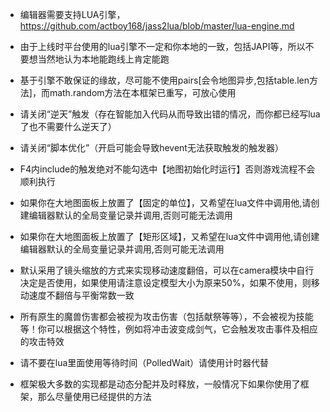 
 * 编辑器需要支持LUA引擎，https://github.com/actboy168/jass2lua/blob/master/lua-engine.md
 
 * 由于上线时平台使用的lua引擎不一定和你本地的一致，包括JAPI等，所以不要想当然地认为本地能跑线上肯定能跑
 
 * 基于引擎不敢保证的缘故，尽可能不使用pairs[会令地图异步,包括table.len方法]，而math.random方法在本框架已重写，可放心使用

 * 请关闭“逆天”触发（存在智能加入代码从而导致出错的情况，而你都已经写lua了也不需要什么逆天了）

 * 请关闭“脚本优化”（开启可能会导致hevent无法获取触发的触发器）

 * F4内include的触发绝对不能勾选中【地图初始化时运行】否则游戏流程不会顺利执行

 * 如果你在大地图面板上放置了【固定的单位】，又希望在lua文件中调用他,请创建编辑器默认的全局变量记录并调用,否则可能无法调用

 * 如果你在大地图面板上放置了【矩形区域】，又希望在lua文件中调用他,请创建编辑器默认的全局变量记录并调用,否则可能无法调用

 * 默认采用了镜头缩放的方式来实现移动速度翻倍，可以在camera模块中自行决定是否使用，如果使用请注意设定模型大小为原来50%，如果不使用，则移动速度不翻倍与平衡常数一致

 * 所有原生的魔兽伤害都会被视为攻击伤害（包括献祭等等），不会被视为技能等！你可以根据这个特性，例如将冲击波变成剑气，它会触发攻击事件及相应的攻击特效

 * 请不要在lua里面使用等待时间（PolledWait）请使用计时器代替
 
 * 框架极大多数的实现都是动态分配并及时释放，一般情况下如果你使用了框架，那么尽量使用已经提供的方法
 
